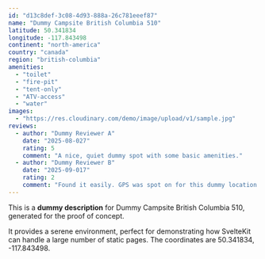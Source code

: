 ```yaml
---
id: "d13c8def-3c08-4d93-888a-26c781eeef87"
name: "Dummy Campsite British Columbia 510"
latitude: 50.341834
longitude: -117.843498
continent: "north-america"
country: "canada"
region: "british-columbia"
amenities:
  - "toilet"
  - "fire-pit"
  - "tent-only"
  - "ATV-access"
  - "water"
images:
  - "https://res.cloudinary.com/demo/image/upload/v1/sample.jpg"
reviews:
  - author: "Dummy Reviewer A"
    date: "2025-08-027"
    rating: 5
    comment: "A nice, quiet dummy spot with some basic amenities."
  - author: "Dummy Reviewer B"
    date: "2025-09-017"
    rating: 2
    comment: "Found it easily. GPS was spot on for this dummy location."
---
```


This is a **dummy description** for Dummy Campsite British Columbia 510, generated for the proof of concept.

It provides a serene environment, perfect for demonstrating how SvelteKit can handle a large number of static pages. The coordinates are 50.341834, -117.843498.
